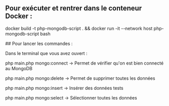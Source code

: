 ## Pour exécuter et rentrer dans le conteneur Docker :

docker build -t php-mongodb-script . && docker run -it --network host php-mongodb-script bash

## Pour lancer les commandes :

Dans le terminal que vous avez ouvert :


php main.php mongo:connect
-> Permet de vérifier qu'on est bien connecté au MongoDB

php main.php mongo:delete
-> Permet de supprimer toutes les données

php main.php mongo:insert
-> Insérer des données tests

php main.php mongo:select 
-> Sélectionner toutes les données
